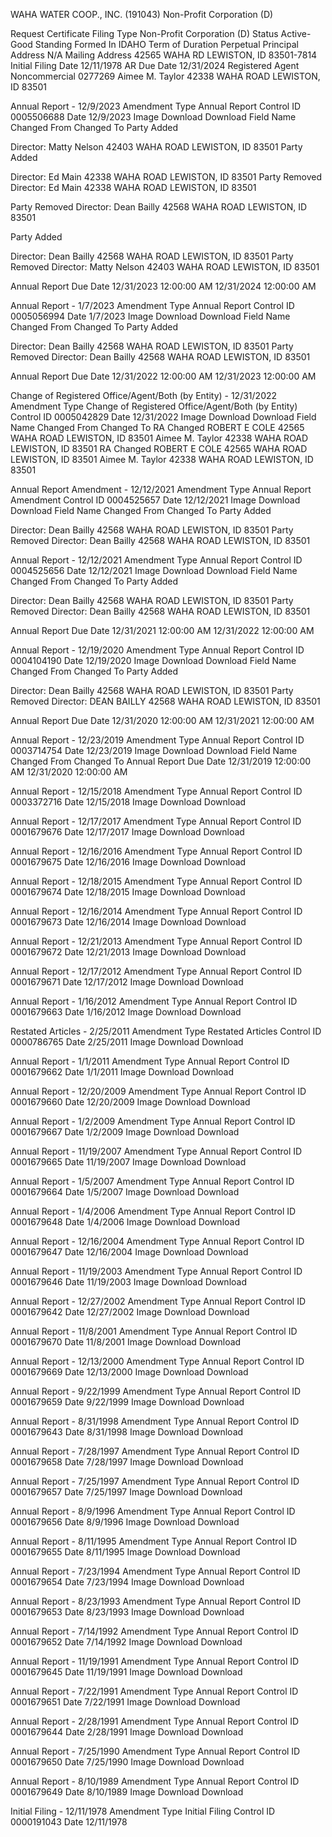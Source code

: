 WAHA WATER COOP., INC. (191043)
Non-Profit Corporation (D)



Request Certificate
Filing Type	Non-Profit Corporation (D)
Status	Active-Good Standing
Formed In	IDAHO
Term of Duration	Perpetual
Principal Address	N/A
Mailing Address	42565 WAHA RD
LEWISTON, ID 83501-7814
Initial Filing Date	12/11/1978
AR Due Date	12/31/2024
Registered Agent	Noncommercial
0277269
Aimee M. Taylor
42338 WAHA ROAD
LEWISTON, ID  83501




Annual Report - 12/9/2023
Amendment Type
Annual Report
Control ID
0005506688
Date
12/9/2023
Image Download
Download
Field Name	Changed From	Changed To
Party Added	


Director: Matty Nelson
42403 WAHA ROAD
LEWISTON, ID 83501
Party Added	


Director: Ed Main
42338 WAHA ROAD
LEWISTON, ID 83501
Party Removed	Director: Ed Main
42338 WAHA ROAD
LEWISTON, ID 83501



Party Removed	Director: Dean  Bailly
42568 WAHA ROAD
LEWISTON, ID 83501



Party Added	


Director: Dean  Bailly
42568 WAHA ROAD
LEWISTON, ID 83501
Party Removed	Director: Matty Nelson
42403 WAHA ROAD
LEWISTON, ID 83501



Annual Report Due Date	12/31/2023 12:00:00 AM	12/31/2024 12:00:00 AM

Annual Report - 1/7/2023
Amendment Type
Annual Report
Control ID
0005056994
Date
1/7/2023
Image Download
Download
Field Name	Changed From	Changed To
Party Added	


Director: Dean  Bailly
42568 WAHA ROAD
LEWISTON, ID 83501
Party Removed	Director: Dean  Bailly
42568 WAHA ROAD
LEWISTON, ID 83501



Annual Report Due Date	12/31/2022 12:00:00 AM	12/31/2023 12:00:00 AM

Change of Registered Office/Agent/Both (by Entity) - 12/31/2022
Amendment Type
Change of Registered Office/Agent/Both (by Entity)
Control ID
0005042829
Date
12/31/2022
Image Download
Download
Field Name	Changed From	Changed To
RA Changed	ROBERT E COLE
42565 WAHA ROAD
LEWISTON, ID 83501
Aimee M. Taylor
42338 WAHA ROAD
LEWISTON, ID 83501
RA Changed	ROBERT E COLE
42565 WAHA ROAD
LEWISTON, ID 83501
Aimee M. Taylor
42338 WAHA ROAD
LEWISTON, ID 83501

Annual Report Amendment - 12/12/2021
Amendment Type
Annual Report Amendment
Control ID
0004525657
Date
12/12/2021
Image Download
Download
Field Name	Changed From	Changed To
Party Added	


Director: Dean  Bailly
42568 WAHA ROAD
LEWISTON, ID 83501
Party Removed	Director: Dean  Bailly
42568 WAHA ROAD
LEWISTON, ID 83501




Annual Report - 12/12/2021
Amendment Type
Annual Report
Control ID
0004525656
Date
12/12/2021
Image Download
Download
Field Name	Changed From	Changed To
Party Added	


Director: Dean  Bailly
42568 WAHA ROAD
LEWISTON, ID 83501
Party Removed	Director: Dean  Bailly
42568 WAHA ROAD
LEWISTON, ID 83501



Annual Report Due Date	12/31/2021 12:00:00 AM	12/31/2022 12:00:00 AM

Annual Report - 12/19/2020
Amendment Type
Annual Report
Control ID
0004104190
Date
12/19/2020
Image Download
Download
Field Name	Changed From	Changed To
Party Added	


Director: Dean  Bailly
42568 WAHA ROAD
LEWISTON, ID 83501
Party Removed	Director: DEAN BAILLY
42568 WAHA ROAD
LEWISTON, ID 83501



Annual Report Due Date	12/31/2020 12:00:00 AM	12/31/2021 12:00:00 AM

Annual Report - 12/23/2019
Amendment Type
Annual Report
Control ID
0003714754
Date
12/23/2019
Image Download
Download
Field Name	Changed From	Changed To
Annual Report Due Date	12/31/2019 12:00:00 AM	12/31/2020 12:00:00 AM

Annual Report - 12/15/2018
Amendment Type
Annual Report
Control ID
0003372716
Date
12/15/2018
Image Download
Download

Annual Report - 12/17/2017
Amendment Type
Annual Report
Control ID
0001679676
Date
12/17/2017
Image Download
Download

Annual Report - 12/16/2016
Amendment Type
Annual Report
Control ID
0001679675
Date
12/16/2016
Image Download
Download

Annual Report - 12/18/2015
Amendment Type
Annual Report
Control ID
0001679674
Date
12/18/2015
Image Download
Download

Annual Report - 12/16/2014
Amendment Type
Annual Report
Control ID
0001679673
Date
12/16/2014
Image Download
Download

Annual Report - 12/21/2013
Amendment Type
Annual Report
Control ID
0001679672
Date
12/21/2013
Image Download
Download

Annual Report - 12/17/2012
Amendment Type
Annual Report
Control ID
0001679671
Date
12/17/2012
Image Download
Download

Annual Report - 1/16/2012
Amendment Type
Annual Report
Control ID
0001679663
Date
1/16/2012
Image Download
Download

Restated Articles - 2/25/2011
Amendment Type
Restated Articles
Control ID
0000786765
Date
2/25/2011
Image Download
Download

Annual Report - 1/1/2011
Amendment Type
Annual Report
Control ID
0001679662
Date
1/1/2011
Image Download
Download

Annual Report - 12/20/2009
Amendment Type
Annual Report
Control ID
0001679660
Date
12/20/2009
Image Download
Download

Annual Report - 1/2/2009
Amendment Type
Annual Report
Control ID
0001679667
Date
1/2/2009
Image Download
Download

Annual Report - 11/19/2007
Amendment Type
Annual Report
Control ID
0001679665
Date
11/19/2007
Image Download
Download

Annual Report - 1/5/2007
Amendment Type
Annual Report
Control ID
0001679664
Date
1/5/2007
Image Download
Download

Annual Report - 1/4/2006
Amendment Type
Annual Report
Control ID
0001679648
Date
1/4/2006
Image Download
Download

Annual Report - 12/16/2004
Amendment Type
Annual Report
Control ID
0001679647
Date
12/16/2004
Image Download
Download

Annual Report - 11/19/2003
Amendment Type
Annual Report
Control ID
0001679646
Date
11/19/2003
Image Download
Download

Annual Report - 12/27/2002
Amendment Type
Annual Report
Control ID
0001679642
Date
12/27/2002
Image Download
Download

Annual Report - 11/8/2001
Amendment Type
Annual Report
Control ID
0001679670
Date
11/8/2001
Image Download
Download

Annual Report - 12/13/2000
Amendment Type
Annual Report
Control ID
0001679669
Date
12/13/2000
Image Download
Download

Annual Report - 9/22/1999
Amendment Type
Annual Report
Control ID
0001679659
Date
9/22/1999
Image Download
Download

Annual Report - 8/31/1998
Amendment Type
Annual Report
Control ID
0001679643
Date
8/31/1998
Image Download
Download

Annual Report - 7/28/1997
Amendment Type
Annual Report
Control ID
0001679658
Date
7/28/1997
Image Download
Download

Annual Report - 7/25/1997
Amendment Type
Annual Report
Control ID
0001679657
Date
7/25/1997
Image Download
Download

Annual Report - 8/9/1996
Amendment Type
Annual Report
Control ID
0001679656
Date
8/9/1996
Image Download
Download

Annual Report - 8/11/1995
Amendment Type
Annual Report
Control ID
0001679655
Date
8/11/1995
Image Download
Download

Annual Report - 7/23/1994
Amendment Type
Annual Report
Control ID
0001679654
Date
7/23/1994
Image Download
Download

Annual Report - 8/23/1993
Amendment Type
Annual Report
Control ID
0001679653
Date
8/23/1993
Image Download
Download

Annual Report - 7/14/1992
Amendment Type
Annual Report
Control ID
0001679652
Date
7/14/1992
Image Download
Download

Annual Report - 11/19/1991
Amendment Type
Annual Report
Control ID
0001679645
Date
11/19/1991
Image Download
Download

Annual Report - 7/22/1991
Amendment Type
Annual Report
Control ID
0001679651
Date
7/22/1991
Image Download
Download

Annual Report - 2/28/1991
Amendment Type
Annual Report
Control ID
0001679644
Date
2/28/1991
Image Download
Download

Annual Report - 7/25/1990
Amendment Type
Annual Report
Control ID
0001679650
Date
7/25/1990
Image Download
Download

Annual Report - 8/10/1989
Amendment Type
Annual Report
Control ID
0001679649
Date
8/10/1989
Image Download
Download

Initial Filing - 12/11/1978
Amendment Type
Initial Filing
Control ID
0000191043
Date
12/11/1978